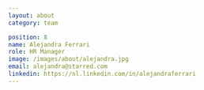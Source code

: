 ```yaml
---
layout: about
category: team

position: 8
name: Alejandra Ferrari
role: HR Manager
image: /images/about/alejandra.jpg
email: alejandra@starred.com
linkedin: https://nl.linkedin.com/in/alejandraferrari
---
```

